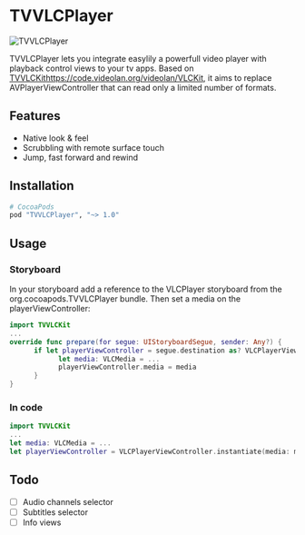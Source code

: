 # TVVLCPlayer

![TVVLCPlayer ](https://raw.githubusercontent.com/kodlian/Albatross/master/thumbnail.jpg)

TVVLCPlayer lets you integrate easylily a powerfull video player with playback control views to your tv apps. Based on [TVVLCKit]()https://code.videolan.org/videolan/VLCKit, it aims to replace AVPlayerViewController that can read only a limited number of formats.

## Features
- Native look & feel
- Scrubbling with remote surface touch
- Jump, fast forward and rewind

## Installation
```ruby
# CocoaPods
pod "TVVLCPlayer", "~> 1.0"
```

## Usage
### Storyboard
In your storyboard add a reference to the VLCPlayer storyboard from the org.cocoapods.TVVLCPlayer bundle.
Then set a media on the playerViewController:
```swift
import TVVLCKit
...
override func prepare(for segue: UIStoryboardSegue, sender: Any?) {
      if let playerViewController = segue.destination as? VLCPlayerViewController {
            let media: VLCMedia = ...
            playerViewController.media = media
      }
}

```

### In code
```swift
import TVVLCKit
...
let media: VLCMedia = ...
let playerViewController = VLCPlayerViewController.instantiate(media: media)
```

## Todo
- [ ] Audio channels selector
- [ ] Subtitles selector
- [ ] Info views
